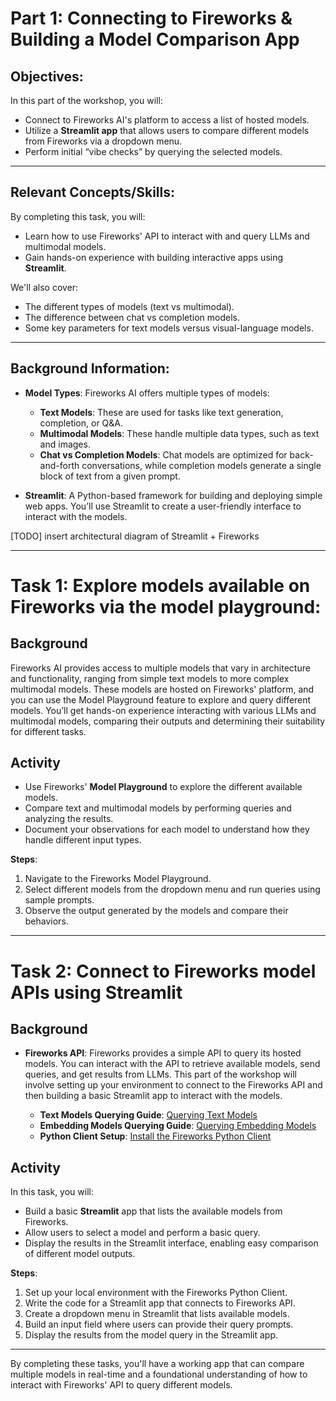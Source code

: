 

# Part 1: Connecting to Fireworks & Building a Model Comparison App

## Objectives:
In this part of the workshop, you will:
- Connect to Fireworks AI's platform to access a list of hosted models.
- Utilize a **Streamlit app** that allows users to compare different models from Fireworks via a dropdown menu.
- Perform initial “vibe checks” by querying the selected models.

---

## Relevant Concepts/Skills:
By completing this task, you will:
- Learn how to use Fireworks' API to interact with and query LLMs and multimodal models.
- Gain hands-on experience with building interactive apps using **Streamlit**.

We'll also cover:
- The different types of models (text vs multimodal).
- The difference between chat vs completion models.
- Some key parameters for text models versus visual-language models.

--- 

## Background Information:
- **Model Types**: Fireworks AI offers multiple types of models:
  - **Text Models**: These are used for tasks like text generation, completion, or Q&A.
  - **Multimodal Models**: These handle multiple data types, such as text and images.
  - **Chat vs Completion Models**: Chat models are optimized for back-and-forth conversations, while completion models generate a single block of text from a given prompt.
  

- **Streamlit**: A Python-based framework for building and deploying simple web apps. You’ll use Streamlit to create a user-friendly interface to interact with the models.

[TODO] insert architectural diagram of Streamlit + Fireworks

---

# Task 1: Explore models available on Fireworks via the model playground:

## Background
Fireworks AI provides access to multiple models that vary in architecture and functionality, ranging from simple text models to more complex multimodal models. These models are hosted on Fireworks' platform, and you can use the Model Playground feature to explore and query different models. You’ll get hands-on experience interacting with various LLMs and multimodal models, comparing their outputs and determining their suitability for different tasks.

## Activity
- Use Fireworks' **Model Playground** to explore the different available models.
- Compare text and multimodal models by performing queries and analyzing the results.
- Document your observations for each model to understand how they handle different input types.
  
**Steps**:
1. Navigate to the Fireworks Model Playground.
2. Select different models from the dropdown menu and run queries using sample prompts.
3. Observe the output generated by the models and compare their behaviors.

---

# Task 2: Connect to Fireworks model APIs using Streamlit

## Background
- **Fireworks API**: Fireworks provides a simple API to query its hosted models. You can interact with the API to retrieve available models, send queries, and get results from LLMs. This part of the workshop will involve setting up your environment to connect to the Fireworks API and then building a basic Streamlit app to interact with the models.

  - **Text Models Querying Guide**: [Querying Text Models](https://docs.fireworks.ai/guides/querying-text-models)
  - **Embedding Models Querying Guide**: [Querying Embedding Models](https://docs.fireworks.ai/guides/querying-embeddings-models)
  - **Python Client Setup**: [Install the Fireworks Python Client](https://docs.fireworks.ai/tools-sdks/python-client/installation)

## Activity
In this task, you will:
- Build a basic **Streamlit** app that lists the available models from Fireworks.
- Allow users to select a model and perform a basic query.
- Display the results in the Streamlit interface, enabling easy comparison of different model outputs.

**Steps**:
1. Set up your local environment with the Fireworks Python Client.
2. Write the code for a Streamlit app that connects to Fireworks API.
3. Create a dropdown menu in Streamlit that lists available models.
4. Build an input field where users can provide their query prompts.
5. Display the results from the model query in the Streamlit app.

---

By completing these tasks, you'll have a working app that can compare multiple models in real-time and a foundational understanding of how to interact with Fireworks' API to query different models.
